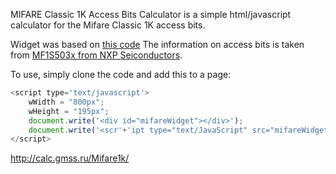 MIFARE Classic 1K Access Bits Calculator is a simple html/javascript calculator for the Mifare Classic 1K access bits.

Widget was based on [this code](http://www.codeproject.com/Articles/81355/Chapter-Creating-Web-Widget-with-HTML-CSS-and-Ja)
The information on access bits is taken from [MF1S503x from NXP Seiconductors](http://www.nxp.com/documents/data_sheet/MF1S503x.pdf).

To use, simply clone the code and add this to a page:
```javascript
<script type='text/javascript'>
    wWidth = "800px"; 
    wHeight = "195px";
    document.write('<div id="mifareWidget"></div>');
    document.write('<scr'+'ipt type="text/JavaScript" src="mifareWidget/WidgetCreate.js"></scr'+'ipt>');
</script>
```


http://calc.gmss.ru/Mifare1k/
